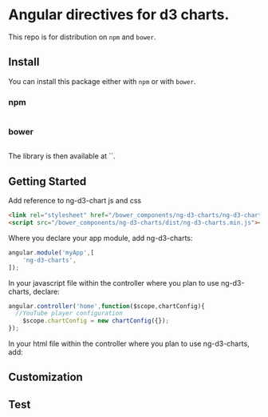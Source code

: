 # Angular directives for d3 charts.

This repo is for distribution on `npm` and `bower`.

## Install

You can install this package either with `npm` or with `bower`.

### npm

```shell

```

### bower

```shell

```
The library is then available at ``.

## Getting Started

Add reference to ng-d3-chart js and css
```html
<link rel="stylesheet" href="/bower_components/ng-d3-charts/ng-d3-charts.min.css">
<script src="/bower_components/ng-d3-charts/dist/ng-d3-charts.min.js"></script>
```

Where you declare your app module, add ng-d3-charts:
```javascript
angular.module('myApp',[
	'ng-d3-charts',
]);
```
In your javascript file within the controller where you plan to use ng-d3-charts, declare:
```javascript
angular.controller('home',function($scope,chartConfig){
  //YouTube player configuration
	$scope.chartConfig = new chartConfig({});
});  
```
In your html file within the controller where you plan to use ng-d3-charts, add:


## Customization

## Test
